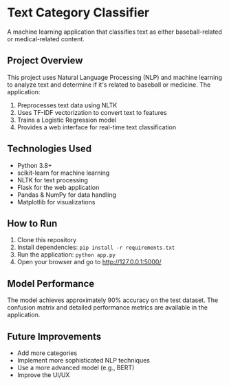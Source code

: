 # Text Category Classifier

A machine learning application that classifies text as either baseball-related or medical-related content.

## Project Overview

This project uses Natural Language Processing (NLP) and machine learning to analyze text and determine if it's related to baseball or medicine. The application:

1. Preprocesses text data using NLTK
2. Uses TF-IDF vectorization to convert text to features
3. Trains a Logistic Regression model
4. Provides a web interface for real-time text classification

## Technologies Used

- Python 3.8+
- scikit-learn for machine learning
- NLTK for text processing
- Flask for the web application
- Pandas & NumPy for data handling
- Matplotlib for visualizations

## How to Run

1. Clone this repository
2. Install dependencies: `pip install -r requirements.txt`
3. Run the application: `python app.py`
4. Open your browser and go to http://127.0.0.1:5000/

## Model Performance

The model achieves approximately 90% accuracy on the test dataset. The confusion matrix and detailed performance metrics are available in the application.

## Future Improvements

- Add more categories
- Implement more sophisticated NLP techniques
- Use a more advanced model (e.g., BERT)
- Improve the UI/UX